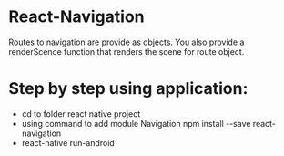 # React-Navigation
Routes to navigation are provide as objects. You also provide a renderScence function that renders the scene for route object.

# Step by step using application:
<ul>
  <li>cd to folder react native project</li>
  <li>using command to add module Navigation npm install --save react-navigation</li>
  <li>react-native run-android</li>
  </ul>

